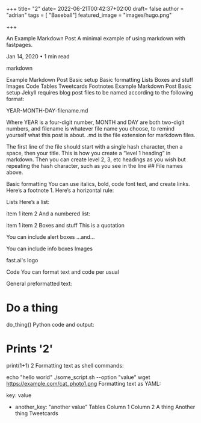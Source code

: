 +++
title= "2"
date= 2022-06-21T00:42:37+02:00
draft= false
author = "adrian"
tags = [ "Baseball"]
featured_image = "images/hugo.png"

+++

An Example Markdown Post
A minimal example of using markdown with fastpages.

Jan 14, 2020 • 1 min read

 markdown

Example Markdown Post
Basic setup
Basic formatting
Lists
Boxes and stuff
Images
Code
Tables
Tweetcards
Footnotes
Example Markdown Post
Basic setup
Jekyll requires blog post files to be named according to the following format:

YEAR-MONTH-DAY-filename.md

Where YEAR is a four-digit number, MONTH and DAY are both two-digit numbers, and filename is whatever file name you choose, to remind yourself what this post is about. .md is the file extension for markdown files.

The first line of the file should start with a single hash character, then a space, then your title. This is how you create a “level 1 heading” in markdown. Then you can create level 2, 3, etc headings as you wish but repeating the hash character, such as you see in the line ## File names above.

Basic formatting
You can use italics, bold, code font text, and create links. Here’s a footnote 1. Here’s a horizontal rule:

Lists
Here’s a list:

item 1
item 2
And a numbered list:

item 1
item 2
Boxes and stuff
This is a quotation

You can include alert boxes
…and…

You can include info boxes
Images

fast.ai's logo

Code
You can format text and code per usual

General preformatted text:

# Do a thing
do_thing()
Python code and output:

# Prints '2'
print(1+1)
2
Formatting text as shell commands:

echo "hello world"
./some_script.sh --option "value"
wget https://example.com/cat_photo1.png
Formatting text as YAML:

key: value
- another_key: "another value"
Tables
Column 1	Column 2
A thing	Another thing
Tweetcards
